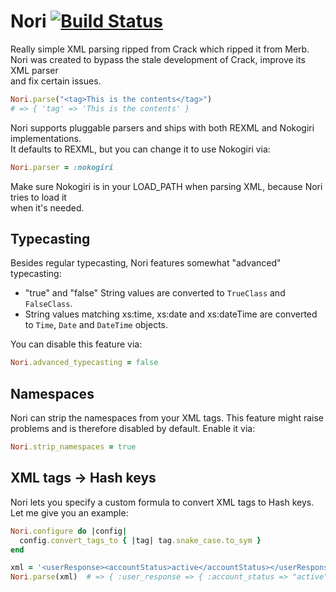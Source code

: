 Nori [![Build Status](https://secure.travis-ci.org/savonrb/nori.png)](http://travis-ci.org/savonrb/nori)
====

Really simple XML parsing ripped from Crack which ripped it from Merb.  
Nori was created to bypass the stale development of Crack, improve its XML parser  
and fix certain issues.

``` ruby
Nori.parse("<tag>This is the contents</tag>")
# => { 'tag' => 'This is the contents' }
```

Nori supports pluggable parsers and ships with both REXML and Nokogiri implementations.  
It defaults to REXML, but you can change it to use Nokogiri via:

``` ruby
Nori.parser = :nokogiri
```

Make sure Nokogiri is in your LOAD_PATH when parsing XML, because Nori tries to load it  
when it's needed.


Typecasting
-----------

Besides regular typecasting, Nori features somewhat "advanced" typecasting:

* "true" and "false" String values are converted to `TrueClass` and `FalseClass`.
* String values matching xs:time, xs:date and xs:dateTime are converted
  to `Time`, `Date` and `DateTime` objects.

You can disable this feature via:

``` ruby
Nori.advanced_typecasting = false
```


Namespaces
----------

Nori can strip the namespaces from your XML tags. This feature might raise  
problems and is therefore disabled by default. Enable it via:

``` ruby
Nori.strip_namespaces = true
```


XML tags -> Hash keys
---------------------

Nori lets you specify a custom formula to convert XML tags to Hash keys.  
Let me give you an example:

``` ruby
Nori.configure do |config|
  config.convert_tags_to { |tag| tag.snake_case.to_sym }
end

xml = '<userResponse><accountStatus>active</accountStatus></userResponse>'
Nori.parse(xml)  # => { :user_response => { :account_status => "active" }
```
